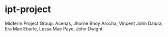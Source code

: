 # ipt-project

Midterm Project Group: 
Acenas, Jhorne Bhoy
Arocha, Vincent John
Dalura, Era Mae
Ebarle, Lessa Mae
Paye, John Dwight
